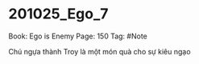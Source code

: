 # 201025_Ego_7

Book: Ego is Enemy
Page: 150
Tag: #Note

Chú ngựa thành Troy là một món quà cho sự kiêu ngạo